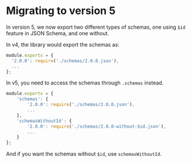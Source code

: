 # Migrating to version 5

In version 5, we now export two different types of schemas, one using `$id` feature in JSON Schema, and one without.

In v4, the library would export the schemas as:
```js
module.exports = {
  '2.0.0': require('./schemas/2.0.0.json'),
  ...
};
```

In v5, you need to access the schemas through `.schemas` instead.

```js
module.exports = {
    'schemas': {
        '2.0.0': require('./schemas/2.0.0.json'),
        ...
    },
    'schemasWithoutId': {
        '2.0.0': require('./schemas/2.0.0-without-$id.json'),
        ...
    }
};
```

And if you want the schemas without `$id`, use `schemasWithoutId`.